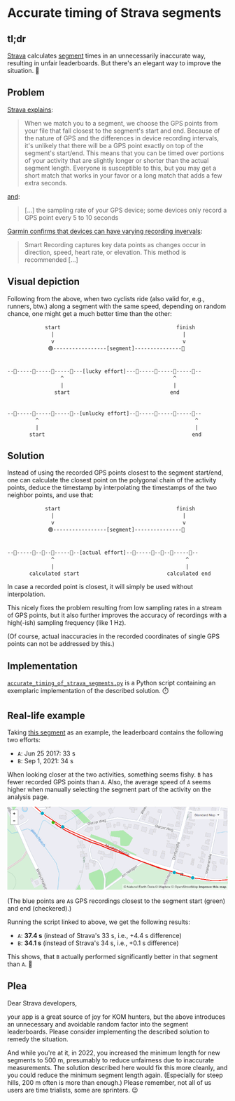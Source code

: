 # Accurate timing of Strava segments

## tl;dr

[Strava](https://en.wikipedia.org/wiki/Strava "Strava is an app for tracking physical exercise, for example, bike rides. 🚴") calculates [segment](https://support.strava.com/hc/en-us/articles/216918167-Strava-Segments "Segments are portions of roads or trails where athletes can compare times and thus compete. 👑") times in an unnecessarily inaccurate way, resulting in unfair leaderboards. But there's an elegant way to improve the situation. 🌈

## Problem

[Strava explains](https://support.strava.com/hc/en-us/articles/216918187-Segment-Matching-Issues):

> When we match you to a segment, we choose the GPS points from your file that fall closest to the segment's start and end. Because of the nature of GPS and the differences in device recording intervals, it's unlikely that there will be a GPS point exactly on top of the segment's start/end. This means that you can be timed over portions of your activity that are slightly longer or shorter than the actual segment length. Everyone is susceptible to this, but you may get a short match that works in your favor or a long match that adds a few extra seconds.

[and](https://support.strava.com/hc/en-us/articles/216918227-Optimizing-Segment-Creation-how-to-create-good-segments#short):
> [...] the sampling rate of your GPS device; some devices only record a GPS point every 5 to 10 seconds

[Garmin confirms that devices can have varying recording invervals](https://support.garmin.com/en-US/?faq=s4w6kZmbmK0P6l20SgpW28):
> Smart Recording captures key data points as changes occur in direction, speed, heart rate, or elevation. This method is recommended [...]


## Visual depiction

Following from the above, when two cyclists ride (also valid for, e.g., runners, btw.) along a segment with the same speed, depending on random chance, one might get a much better time than the other:

```
            start                                     finish
              |                                         |
              v                                         v
             🟢-----------------[segment]---------------🏁


--🔴-----🔴-----🔵-----🔵---[lucky effort]---🔵-----🔵-----🔴-----🔴--
                 ^                                   ^
                 |                                   |
               start                                end


--🔴-----🔵-----🔵-----🔵--[unlucky effort]--🔵-----🔵-----🔵-----🔴--
         ^                                                  ^
         |                                                  |
       start                                               end
```

## Solution

Instead of using the recorded GPS points closest to the segment start/end, one can calculate the closest point on the polygonal chain of the activity points, deduce the timestamp by interpolating the timestamps of the two neighbor points, and use that:

```
            start                                     finish
              |                                         |
              v                                         v
             🟢-----------------[segment]---------------🏁


--🔴-----🔴--🔵--🔵-----🔵--[actual effort]--🔵-----🔵--🔵--🔴-----🔴--
              ^                                          ^
              |                                          |
       calculated start                            calculated end
```

In case a recorded point is closest, it will simply be used without interpolation.

This nicely fixes the problem resulting from low sampling rates in a stream of GPS points, but it also further improves the accuracy of recordings with a high(-ish) sampling frequency (like 1 Hz).

(Of course, actual inaccuracies in the recorded coordinates of single GPS points can not be addressed by this.)

## Implementation

[`accurate_timing_of_strava_segments.py`](accurate_timing_of_strava_segments/accurate_timing_of_strava_segments.py) is a Python script containing an exemplaric implementation of the described solution. ⏱️

## Real-life example

Taking [this segment](https://www.strava.com/segments/4391619) as an example, the leaderboard contains the following two efforts:
- `A`: Jun 25 2017: 33 s
- `B`: Sep 1, 2021: 34 s

When looking closer at the two activities, something seems fishy. `B` has fewer recorded GPS points than `A`. Also, the average speed of `A` seems higher when manually selecting the segment part of the activity on the analysis page.

![marienfeld_a](accurate_timing_of_strava_segments/marienfeld_a.png)

(The blue points are `A`s GPS recordings closest to the segment start (green) and end (checkered).)

Running the script linked to above, we get the following results:
- `A`: **37.4 s** (instead of Strava's 33 s, i.e., +4.4 s difference)
- `B`: **34.1 s** (instead of Strava's 34 s, i.e., +0.1 s difference)

This shows, that `B` actually performed significantly better in that segment than `A`. 🚀

## Plea

Dear Strava developers,

your app is a great source of joy for KOM hunters, but the above introduces an unnecessary and avoidable random factor into the segment leaderboards. Please consider implementing the described solution to remedy the situation.

And while you're at it, in 2022, you increased the minimum length for new segments to 500 m, presumably to reduce unfairness due to inaccurate measurements. The solution described here would fix this more cleanly, and you could reduce the minimum segment length again. (Especially for steep hills, 200 m often is more than enough.) Please remember, not all of us users are time trialists, some are sprinters. 😉
